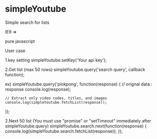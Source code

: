 # simpleYoutube
Simple search for lists

IE9 => 

pure javascript

User case

1.key setting
simpleYoutube.setKey('Your api key');

2.Get list (max 50 rows)
simpleYoutube.query('search query', callback function);

ex)
simpleYoutube.query('pinkpong', function(response) {
    // orignal data : response
    console.log(response);
    
    // Extract only video codes, titles, and images
    console.log(simpleYoutube.fetchList(response));
});


2.Next 50 list (You must use "promise" or "setTimeout" immediately after simpleYoutube.query)
simpleYoutube.search.next(function(response) {
    console.log(simpleYoutube.search.fetchList(response));
});
